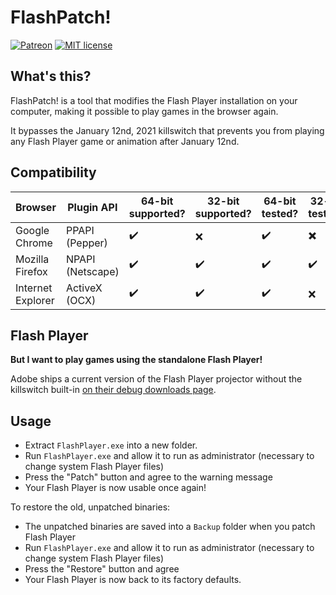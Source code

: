 # FlashPatch!

[![Patreon](https://img.shields.io/badge/Kofi-donate-purple.svg)](ko-fi.com/disyer) [![MIT license](https://img.shields.io/badge/License-MIT-blue.svg)](https://github.com/darktohka/FlashPatch/blob/master/LICENSE)

## What's this?

FlashPatch! is a tool that modifies the Flash Player installation on your computer, making it possible to play games in the browser again.

It bypasses the January 12nd, 2021 killswitch that prevents you from playing any Flash Player game or animation after January 12nd.

## Compatibility

| Browser           | Plugin API       | 64-bit supported?  | 32-bit supported?  | 64-bit tested?     | 32-bit tested?           |
|-------------------|------------------|--------------------|--------------------|--------------------|--------------------------|
| Google Chrome     | PPAPI (Pepper)   | :heavy_check_mark: | :x:                | :heavy_check_mark: | :heavy_multiplication_x: |
| Mozilla Firefox   | NPAPI (Netscape) | :heavy_check_mark: | :heavy_check_mark: | :heavy_check_mark: | :heavy_check_mark:       |
| Internet Explorer | ActiveX (OCX)    | :heavy_check_mark: | :heavy_check_mark: | :heavy_check_mark: | :x:                      |

## Flash Player

**But I want to play games using the standalone Flash Player!**

Adobe ships a current version of the Flash Player projector without the killswitch built-in [on their debug downloads page](https://adobe.com/support/flashplayer/debug_downloads.html).

## Usage

- Extract `FlashPlayer.exe` into a new folder.
- Run `FlashPlayer.exe` and allow it to run as administrator (necessary to change system Flash Player files)
- Press the "Patch" button and agree to the warning message
- Your Flash Player is now usable once again!

To restore the old, unpatched binaries:
- The unpatched binaries are saved into a `Backup` folder when you patch Flash Player
- Run `FlashPlayer.exe` and allow it to run as administrator (necessary to change system Flash Player files)
- Press the "Restore" button and agree
- Your Flash Player is now back to its factory defaults.